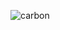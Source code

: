 ![carbon](https://user-images.githubusercontent.com/28737951/111832652-79e74080-88c7-11eb-8401-a4da23ad082e.png)
